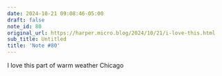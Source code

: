```yaml
---
date: 2024-10-21 09:08:46-05:00
draft: false
note_id: 80
original_url: https://harper.micro.blog/2024/10/21/i-love-this.html
sub_title: Untitled
title: 'Note #80'
---
```


I love this part of warm weather Chicago